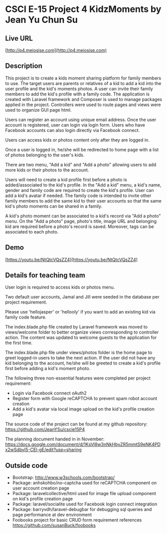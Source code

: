 # CSCI E-15 Project 4 KidzMoments by Jean Yu Chun Su

## Live URL
[http://p4.meiosise.com](http://p4.meiosise.com)

## Description
This project is to create a kids moment sharing platform for family members to use.
The target users are parents or relatives of a kid to add a kid into the user profile and the kid's moments photos. A user can invite their family members to add the kid's profile with a family code.
The application is created with Laravel framework and Composer is used to manage packages applied in the project.
Controllers were used to route pages and views were used to organize GUI page html.

Users can register an account using unique email address.
Once the user account is registered, user can login via login form.
Users who have Facebook accounts can also login directly via Facebook connect.

Users can access kids or photos content only after they are logged in.

Once a user is logged in, he/she will be redirected to home page with a list of photos belonging to the user's kids.

There are two menu, "Add a kid" and "Add a photo" allowing users to add more kids or their photos to the account.

Users will need to create a kid profile first before a photo is added/associated to the kid's profile.
In the "Add a kid" menu, a kid's name, gender and family code are required to create the kid's profile. User can add a kid's avatar if needed.
The family code is intended to invite other family members to add the same kid to their user accounts so that the same kid's photo moments can be shared in a family.

A kid's photo moment can be associated to a kid's record via "Add a photo" menu.
On the "Add a photo" page, photo's title, image URL and belonging kid are required before a photo's record is saved. Moreover, tags can be associated to each photo.

## Demo
[https://youtu.be/NtQtcVQsZZ4](https://youtu.be/NtQtcVQsZZ4)

## Details for teaching team
User login is required to access kids or photos menu.

Two default user accounts, Jamal and Jill were seeded in the database per project requirement.

Please use 'hellojasper' or 'hellooly' if you want to add an existing kid via family code feature.

The index.blade.php file created by Laravel framework was moved to views/welcome folder to better organize views corresponding to controller action. The content was updated to welcome guests to the application for the first time.

The index.blade.php file under views/photos folder is the home page to greet logged-in users to take the next action. If the user did not have any kid belonging to the account, he/she will be greeted to create a kid's profile first before adding a kid's moment photo.

The following three non-essential features were completed per project requirement:
* Login via Facebook connect oAuth2
* Register form with Google reCAPTCHA to prevent spam robot account creation
* Add a kid's avatar via local image upload on the kid's profile creation page

The source code of the project can be found at my github repository: <https://github.com/JeanYSu/cscie15P4>

The planning document handed in in November:
<https://docs.google.com/document/d/1KsVl8w3nNkHbyZR5mmtS9eNK4PDx2wSdbvI5-CEl-gE/edit?usp=sharing>

## Outside code
* Bootstrap: http://www.w3schools.com/bootstrap/
* Package: anhskohbo/no-captcha used for reCAPTCHA component on user account creation page
* Package: laravelcollective/html used for image file upload component on kid's profile creation
 page
* Package: laravel/socialite used for Facebook login connect integration
* Package: barryvdh/laravel-debugbar for debugging sql queries and page performance at dev environment
* Foobooks project for basic CRUD form requirement references https://github.com/susanBuck/foobooks
